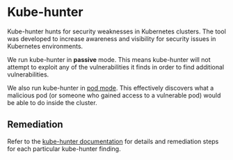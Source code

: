 # Kube-hunter
Kube-hunter hunts for security weaknesses in Kubernetes clusters.
The tool was developed to increase awareness and visibility for security issues in Kubernetes environments.

We run kube-hunter in **passive** mode. This means kube-hunter will not attempt to exploit
any of the vulnerabilities it finds in order to find additional vulnerabilities.

We also run kube-hunter in [pod mode](https://github.com/aquasecurity/kube-hunter#pod). This effectively
discovers what a malicious pod (or someone who gained access to a vulnerable pod) would be able to
do inside the cluster.

## Remediation
Refer to the [kube-hunter documentation](https://aquasecurity.github.io/kube-hunter/kbindex.html)
for details and remediation steps for each particular kube-hunter finding.
